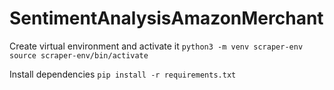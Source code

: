 # SentimentAnalysisAmazonMerchant

Create virtual environment and activate it
`python3 -m venv scraper-env`
`source scraper-env/bin/activate`

Install dependencies
`pip install -r requirements.txt`